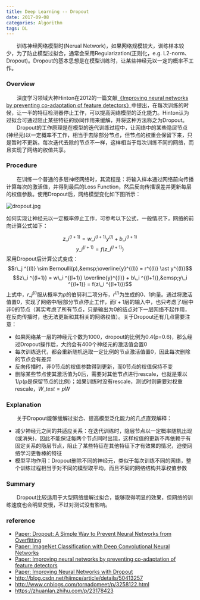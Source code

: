 ```yaml
---
title: Deep Learning -- Dropout
date: 2017-09-08
categories: Algorithm
tags: DL
---
```

&emsp;&emsp;训练神经网络模型时(Nerual Network)，如果网络规模较大，训练样本较少，为了防止模型过拟合，通常会采用Regularization(正则化，e.g. L2-norm、Dropout)。Dropout的基本思想是在模型训练时，让某些神经元以一定的概率不工作。
<!-- more -->
### Overview
&emsp;&emsp;深度学习领域大神Hinton在2012的一篇文献[《Improving neural networks by preventing co-adaptation of feature detectors》](https://arxiv.org/pdf/1207.0580.pdf)中提出，在每次训练的时候，让一半的特征检测器停止工作，可以提高网络模型的泛化能力。Hinton认为过拟合可通过阻止某些特征的协同作用来缓解，并将这种方法称之为Dropout。
&emsp;&emsp;Dropout的工作原理是在模型的迭代训练过程中，让网络中的某些隐层节点(神经元)以一定概率不工作，相当于去除部分节点，但节点的权重会保留下来，只是暂时不更新。每次迭代去除的节点不一样，这样相当于每次训练不同的网络，而且实现了网络的权值共享。

### Procedure
&emsp;&emsp;在训练一个普通的多层神经网络时，其流程是：将输入样本通过网络前向传播计算每次的激活值，并得到最后的Loss Function，然后反向传播误差并更新每层的权值参数。使用Dropout后，网络模型变化如下图所示：

<img src="https://i.loli.net/2017/09/12/59b79168a4cf7.jpg" alt="dropout.jpg" />

如何实现让神经元以一定概率停止工作，可参考以下公式，一般情况下，网络的前向计算公式如下：

$$z\_i ^{(l+1)} = w\_i ^{(l+1)} y^{(l)} + b\_i ^{(l+1)}$$
$$y\_i ^{(l+1)} = f(z\_i ^{(l+1)})$$
采用Dropout后计算公式变成：
$$r\_j ^{(l)} \sim Bernoulli(p),&emsp;\overline{y}^{(l)} = r^{(l)} \ast y^{(l)}$$
$$z\_i ^{(l+1)} = w\_i ^{(l+1)} \overline{y}^{(l)} + b\_i ^{(l+1)},&emsp;y\_i ^{(l+1)} = f(z\_i ^{(l+1)})$$
上式中，$r\_j ^{(l)}$服从概率为$p$的伯努利二项分布，$r^{(l)}$为生成的0、1向量。通过将激活值置0，实现了网络中$l$层部分节点停止工作，而$l+1$层的输入中，也只考虑了$l$层中非0的节点（其实考虑了所有节点，只是输出为0的结点对下一层网络不起作用，在反向传播时，也无法更新和其相关的网络权值）。关于Dropout还有几点需要注意：
- 如果网络某一层的神经元个数为1000，dropout的比例为0.4(p=0.6)，那么经过Dropout操作后，大约会有400个神经元的激活值会置0
- 每次训练迭代，都会重新随机选取一定比例的节点激活值置0，因此每次删除的节点会有差异
- 反向传播时，非0节点的权值参数得到更新，而0节点的权值保持不变
- 删除某些节点使其激活值为0后，需要对其他节点进行rescale，也就是乘以$1/p$(p是保留节点的比例)；如果训练时没有rescale，测试时则需要对权重rescale，$W\_{test}=pW$

### Explanation
&emsp;&emsp;关于Dropout能够缓解过拟合、提高模型泛化能力的几点直观解释：
- 减少神经元之间的共适应关系：在迭代训练时，隐层节点以一定概率随机出现(或消失)，因此不能保证每两个节点同时出现，这样权值的更新不再依赖于有固定关系的隐层节点，阻止了某些特征在其他特征下才有效果的情况，迫使网络学习更鲁棒的特征
- 模型平均作用：Dropout删除不同的神经元，类似于每次训练不同的网络，整个训练过程相当于对不同的模型取平均，而且不同的网络结构共享权值参数

### Summary
&emsp;&emsp;Dropout比较适用于大型网络缓解过拟合，能够取得明显的效果，但网络的训练速度也会明显变慢，不过对测试没有影响。

### reference
- [Paper: Dropout: A Simple Way to Prevent Neural Networks from Overfitting](http://www.jmlr.org/papers/volume15/srivastava14a/srivastava14a.pdf)
- [Paper: ImageNet Classification with Deep Convolutional Neural Networks](https://papers.nips.cc/paper/4824-imagenet-classification-with-deep-convolutional-neural-networks.pdf)
- [Paper: Improving neural networks by preventing co-adaptation of feature detectors](https://arxiv.org/pdf/1207.0580.pdf)
- [Paper: Improving Neural Networks with Dropout](http://www.cs.toronto.edu/~nitish/msc_thesis.pdf)
- http://blog.csdn.net/hjimce/article/details/50413257
- http://www.cnblogs.com/tornadomeet/p/3258122.html
- https://zhuanlan.zhihu.com/p/23178423

